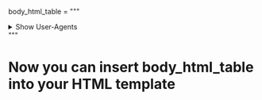 body_html_table = """
<details>
    <summary>Show User-Agents</summary>
    <table border="1">
        <tbody>
"""

for ua in Raw_Data_Web_ua:
    body_html_table += f"<tr><td>User-Agent: {str(ua)}</td></tr>"

body_html_table += """
        </tbody>
    </table>
</details>
"""

# Now you can insert body_html_table into your HTML template
